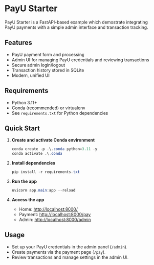 # PayU Starter

PayU Starter is a FastAPI-based example which demostrate integrating PayU payments with a simple admin interface and transaction tracking.

## Features

- PayU payment form and processing
- Admin UI for managing PayU credentials and reviewing transactions
- Secure admin login/logout
- Transaction history stored in SQLite
- Modern, unified UI

## Requirements

- Python 3.11+
- Conda (recommended) or virtualenv
- See `requirements.txt` for Python dependencies

## Quick Start

1. **Create and activate Conda environment**  
   ```powershell
   conda create -p .\.conda python=3.11 -y
   conda activate .\.conda
   ```

2. **Install dependencies**  
   ```powershell
   pip install -r requirements.txt
   ```

3. **Run the app**  
   ```powershell
   uvicorn app.main:app --reload
   ```

4. **Access the app**  
   - Home: [http://localhost:8000/](http://localhost:8000/)
   - Payment: [http://localhost:8000/pay](http://localhost:8000/pay)
   - Admin: [http://localhost:8000/admin](http://localhost:8000/admin)

## Usage

- Set up your PayU credentials in the admin panel (`/admin`).
- Create payments via the payment page (`/pay`).
- Review transactions and manage settings in the admin UI.

##